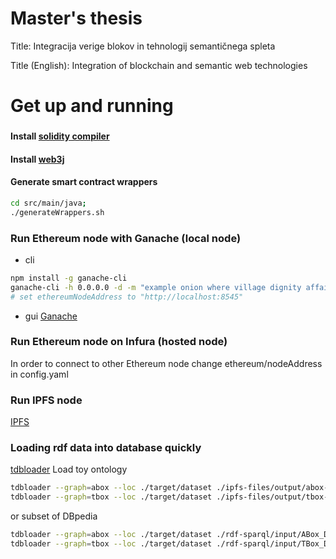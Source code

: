 # Master's thesis 
Title: Integracija verige blokov in tehnologij semantičnega spleta

Title (English): Integration of blockchain and semantic web technologies

# Get up and running

### 
#### Install [solidity compiler](https://docs.soliditylang.org/en/v0.8.0/installing-solidity.html)
#### Install [web3j](http://docs.web3j.io/latest/quickstart/)
#### Generate smart contract wrappers
```bash
cd src/main/java;
./generateWrappers.sh
```

### Run Ethereum node with Ganache (local node)
- cli
```bash
npm install -g ganache-cli
ganache-cli -h 0.0.0.0 -d -m "example onion where village dignity affair lady inject spray car bomb two"
# set ethereumNodeAddress to "http://localhost:8545"
```
- gui
[Ganache](https://www.trufflesuite.com/ganache)

### Run Ethereum node on Infura (hosted node)
In order to connect to other Ethereum node change ethereum/nodeAddress in config.yaml

### Run IPFS node
[IPFS](https://ipfs.io/#install)


### Loading rdf data into database quickly
[tdbloader](https://jena.apache.org/documentation/tdb/commands.html#installation)
Load toy ontology 
```bash
tdbloader --graph=abox --loc ./target/dataset ./ipfs-files/output/abox-axioms.nt
tdbloader --graph=tbox --loc ./target/dataset ./ipfs-files/output/tbox-axioms.nt
```
or subset of DBpedia
```bash
tdbloader --graph=abox --loc ./target/dataset ./rdf-sparql/input/ABox_DBpedia_instance-types_lang=en_specific.ttl.gz 
tdbloader --graph=tbox --loc ./target/dataset ./rdf-sparql/input/TBox_DBpedia_ontology_type=parsed.xml
```